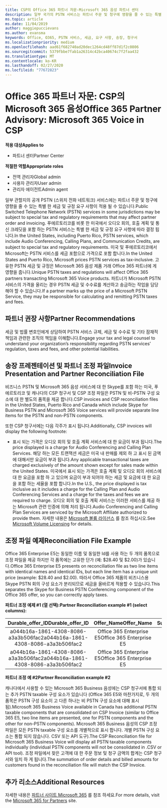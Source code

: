 ```yaml
---
title: CSP의 Office 365 파트너 자문-Microsoft 365 음성 파트너 센터
description: 일부 국가의 PSTN 서비스는 파트너 주문 및 청구에 영향을 줄 수 있는 특별 한 세금 및 규정 요구 사항에 따라 달라질 수 있습니다.
ms.topic: article
ms.date: 11/04/2019
author: maggiepuccievans
ms.author: evansma
keywords: Office, O365, PSTN 서비스, 세금, 요구 사항, 송장, 청구서
ms.localizationpriority: medium
ms.openlocfilehash: aad61f682740ad20dec1264cd48ff87d1f2c0806
ms.sourcegitcommit: 5379fbbe7fab1a26314c42bca40674c7f2faa432
ms.translationtype: MT
ms.contentlocale: ko-KR
ms.lasthandoff: 02/27/2020
ms.locfileid: "77672823"
---
```

# <a name="office-365-partner-advisory-microsoft-365-voice-in-csp"></a><span data-ttu-id="f0878-104">Office 365 파트너 자문: CSP의 Microsoft 365 음성</span><span class="sxs-lookup"><span data-stu-id="f0878-104">Office 365 Partner Advisory: Microsoft 365 Voice in CSP</span></span>

<span data-ttu-id="f0878-105">**적용 대상**</span><span class="sxs-lookup"><span data-stu-id="f0878-105">**Applies to**</span></span>

- <span data-ttu-id="f0878-106">파트너 센터</span><span class="sxs-lookup"><span data-stu-id="f0878-106">Partner Center</span></span>  

<span data-ttu-id="f0878-107">**적절한 역할**</span><span class="sxs-lookup"><span data-stu-id="f0878-107">**Appropriate roles**</span></span>
-   <span data-ttu-id="f0878-108">전역 관리자</span><span class="sxs-lookup"><span data-stu-id="f0878-108">Global admin</span></span>
-   <span data-ttu-id="f0878-109">사용자 관리자</span><span class="sxs-lookup"><span data-stu-id="f0878-109">User admin</span></span>
-   <span data-ttu-id="f0878-110">관리자 에이전트</span><span class="sxs-lookup"><span data-stu-id="f0878-110">Admin agent</span></span>

<span data-ttu-id="f0878-111">일부 관할지의 공개 PSTN (스위치 전화 네트워크) 서비스에는 파트너 주문 및 청구에 영향을 줄 수 있는 특별 한 세금 및 규정 요구 사항이 적용 될 수 있습니다.</span><span class="sxs-lookup"><span data-stu-id="f0878-111">Public Switched Telephone Network (PSTN) services in some jurisdictions may be subject to special tax and regulatory requirements that may affect partner order and invoicing.</span></span> <span data-ttu-id="f0878-112">푸에르토리코를 비롯 한 미국에서 오디오 회의, 호출 계획 및 통신 크레딧을 포함 하는 PSTN 서비스는 특별 한 세금 및 규정 요구 사항에 따라 결정 됩니다.</span><span class="sxs-lookup"><span data-stu-id="f0878-112">In the United States, including Puerto Rico, PSTN services, which include Audio Conferencing, Calling Plans, and Communication Credits, are subject to special tax and regulatory requirements.</span></span> <span data-ttu-id="f0878-113">미국 및 푸에르토리코에서 Microsoft는 PSTN 서비스를 세금 포함으로 가격으로 포함 합니다.</span><span class="sxs-lookup"><span data-stu-id="f0878-113">In the United States and Puerto Rico, Microsoft prices PSTN services as tax-inclusive.</span></span>  <span data-ttu-id="f0878-114">고유한 PSTN 세금 및 규정은 Microsoft 365 음성 제품 거래 Office 365 파트너에 게 영향을 줍니다.</span><span class="sxs-lookup"><span data-stu-id="f0878-114">Unique PSTN taxes and regulations will affect Office 365 partners transacting Microsoft 365 Voice products.</span></span>  <span data-ttu-id="f0878-115">파트너가 Microsoft PSTN 서비스의 가격을 올리는 경우 PSTN 세금 및 수수료를 계산하고 송금하는 작업을 담당해야 할 수 있습니다.</span><span class="sxs-lookup"><span data-stu-id="f0878-115">If a partner marks up the price of a Microsoft PSTN Service, they may be responsible for calculating and remitting PSTN taxes and fees.</span></span>

## <a name="partner-recommendations"></a><span data-ttu-id="f0878-116">파트너 권장 사항</span><span class="sxs-lookup"><span data-stu-id="f0878-116">Partner Recommendations</span></span>

<span data-ttu-id="f0878-117">세금 및 법률 변호인에게 상담하여 PSTN 서비스 규제, 세금 및 수수료 및 기타 잠재적 책임과 관련한 조직의 책임을 이해합니다.</span><span class="sxs-lookup"><span data-stu-id="f0878-117">Engage your tax and legal counsel to understand your organization’s responsibility regarding PSTN services’ regulation, taxes and fees, and other potential liabilities.</span></span>

## <a name="invoice-presentation-and-partner-reconciliation-file"></a><span data-ttu-id="f0878-118">송장 프레젠테이션 및 파트너 조정 파일</span><span class="sxs-lookup"><span data-stu-id="f0878-118">Invoice Presentation and Partner Reconciliation File</span></span>

<span data-ttu-id="f0878-119">비즈니스 PSTN 및 Microsoft 365 음성 서비스에 대 한 Skype를 포함 하는 미국, 푸에르토리코 및 캐나다의 CSP 청구서 및 CSP 조정 파일은 PSTN 및 비-PSTN 구성 요소에 대 한 별도의 품목을 제공 합니다.</span><span class="sxs-lookup"><span data-stu-id="f0878-119">CSP invoices and CSP reconciliation files in the United States, Puerto Rico and Canada which include Skype for Business PSTN and Microsoft 365 Voice services will provide separate line items for the PSTN and non-PSTN components.</span></span>

<span data-ttu-id="f0878-120">또한 CSP 청구서에는 다음 각주가 표시 됩니다.</span><span class="sxs-lookup"><span data-stu-id="f0878-120">Additionally, CSP invoices will display the following footnote:</span></span>

* <span data-ttu-id="f0878-121">표시 되는 가격은 오디오 회의 및 호출 계획 서비스에 대 한 요금이 부과 됩니다.</span><span class="sxs-lookup"><span data-stu-id="f0878-121">The price displayed is a charge for Audio Conferencing and Calling Plan Services.</span></span>  <span data-ttu-id="f0878-122">해당 하는 모든 트랜잭션 세금은 미국 내 판매를 제외 하 고 표시 된 금액에 대해서만 요금이 부과 됩니다.</span><span class="sxs-lookup"><span data-stu-id="f0878-122">Any applicable transactional taxes are charged exclusively of the amount shown except for sales made within the United States.</span></span>  <span data-ttu-id="f0878-123">미국에서 표시 되는 가격은 호출 계획 및 오디오 회의 서비스에 대 한 요금을 포함 하 고 있으며 요금이 부과 되어야 하는 세금 및 요금에 대 한 요금을 포함 하는 세율을 포함 합니다.</span><span class="sxs-lookup"><span data-stu-id="f0878-123">In the U.S., the price displayed is tax inclusive as it includes a charge for the Calling Plan and Audio Conferencing Services and a charge for the taxes and fees we are required to charge.</span></span>  <span data-ttu-id="f0878-124">오디오 회의 및 호출 계획 서비스는 이러한 서비스를 제공 하는 Microsoft 관련 인증에 의해 처리 됩니다.</span><span class="sxs-lookup"><span data-stu-id="f0878-124">Audio Conferencing and Calling Plan Services are serviced by the Microsoft Affiliate authorized to provide them.</span></span>  <span data-ttu-id="f0878-125">자세한 내용은 [Microsoft 볼륨 라이선스](https://go.microsoft.com/fwlink/?LinkId=690247) 를 참조 하십시오.</span><span class="sxs-lookup"><span data-stu-id="f0878-125">See [Microsoft Volume Licensing](https://go.microsoft.com/fwlink/?LinkId=690247) for details.</span></span>

## <a name="reconciliation-file-example"></a><span data-ttu-id="f0878-126">조정 파일 예제</span><span class="sxs-lookup"><span data-stu-id="f0878-126">Reconciliation File Example</span></span>

<span data-ttu-id="f0878-127">Office 365 Enterprise E5는 동일한 이름 및 동일한 Id를 사용 하는 두 개의 품목으로 조정 파일을 제공 하지만 각 품목에는 고유한 단가 (예: $28.40 및 $2.00)가 있습니다.</span><span class="sxs-lookup"><span data-stu-id="f0878-127">Office 365 Enterprise E5 presents on reconciliation file as two line items with identical names and identical IDs, but each line item has a unique unit price (example: $28.40 and $2.00).</span></span> <span data-ttu-id="f0878-128">따라서 Office 365 제품의 비즈니스용 Skype PSTN 회의 구성 요소가 분리되므로 세금을 올바르게 적용할 수 있습니다.</span><span class="sxs-lookup"><span data-stu-id="f0878-128">This separates the Skype for Business PSTN Conferencing component of the Office 365 offer, so you can correctly apply taxes.</span></span>

<span data-ttu-id="f0878-129">**파트너 조정 예제 #1 (열 선택):**</span><span class="sxs-lookup"><span data-stu-id="f0878-129">**Partner Reconciliation example #1 (select columns):**</span></span>

|<span data-ttu-id="f0878-130">**Durable_offer_ID**</span><span class="sxs-lookup"><span data-stu-id="f0878-130">**Durable_offer_ID**</span></span>|<span data-ttu-id="f0878-131">**Offer_Name**</span><span class="sxs-lookup"><span data-stu-id="f0878-131">**Offer_Name**</span></span>|<span data-ttu-id="f0878-132">**Subscription_Start_Date**</span><span class="sxs-lookup"><span data-stu-id="f0878-132">**Subscription_Start_Date**</span></span>|<span data-ttu-id="f0878-133">**Subscription_End_Date**</span><span class="sxs-lookup"><span data-stu-id="f0878-133">**Subscription_End_Date**</span></span>|<span data-ttu-id="f0878-134">**Charge_Start_Date**</span><span class="sxs-lookup"><span data-stu-id="f0878-134">**Charge_Start_Date**</span></span>|<span data-ttu-id="f0878-135">**Charge_End_Date**</span><span class="sxs-lookup"><span data-stu-id="f0878-135">**Charge_End_Date**</span></span>|<span data-ttu-id="f0878-136">**Charge_Type**</span><span class="sxs-lookup"><span data-stu-id="f0878-136">**Charge_Type**</span></span>|<span data-ttu-id="f0878-137">**Unit_Price**</span><span class="sxs-lookup"><span data-stu-id="f0878-137">**Unit_Price**</span></span>|
|:----:|:----:|:----:|:----:|:----:|:----:|:----:|:----:|
|<span data-ttu-id="f0878-138">a044b16a-1861-4308-8086-a3a3b506fac2</span><span class="sxs-lookup"><span data-stu-id="f0878-138">a044b16a-1861-4308-8086-a3a3b506fac2</span></span>   |<span data-ttu-id="f0878-139">Office 365 Enterprise E5</span><span class="sxs-lookup"><span data-stu-id="f0878-139">Office 365 Enterprise E5</span></span>   |<span data-ttu-id="f0878-140">8/10/2019 0:00</span><span class="sxs-lookup"><span data-stu-id="f0878-140">8/10/2019 0:00</span></span>   |<span data-ttu-id="f0878-141">8/11/2019 0:00</span><span class="sxs-lookup"><span data-stu-id="f0878-141">8/11/2019 0:00</span></span>   |<span data-ttu-id="f0878-142">8/11/2019 0:00</span><span class="sxs-lookup"><span data-stu-id="f0878-142">8/11/2019 0:00</span></span>|<span data-ttu-id="f0878-143">9/10/2019 0:00</span><span class="sxs-lookup"><span data-stu-id="f0878-143">9/10/2019 0:00</span></span>   |<span data-ttu-id="f0878-144">주기 수수료</span><span class="sxs-lookup"><span data-stu-id="f0878-144">Cycle fee</span></span>   |<span data-ttu-id="f0878-145">28.40</span><span class="sxs-lookup"><span data-stu-id="f0878-145">28.40</span></span>   |
|<span data-ttu-id="f0878-146">a044b16a-1861-4308-8086-a3a3b506fac2</span><span class="sxs-lookup"><span data-stu-id="f0878-146">a044b16a-1861-4308-8086-a3a3b506fac2</span></span>   |<span data-ttu-id="f0878-147">Office 365 Enterprise E5</span><span class="sxs-lookup"><span data-stu-id="f0878-147">Office 365 Enterprise E5</span></span>   |<span data-ttu-id="f0878-148">8/10/2019 0:00</span><span class="sxs-lookup"><span data-stu-id="f0878-148">8/10/2019 0:00</span></span>   |<span data-ttu-id="f0878-149">8/11/2019 0:00</span><span class="sxs-lookup"><span data-stu-id="f0878-149">8/11/2019 0:00</span></span>   |<span data-ttu-id="f0878-150">8/11/2019 0:00</span><span class="sxs-lookup"><span data-stu-id="f0878-150">8/11/2019 0:00</span></span>   |<span data-ttu-id="f0878-151">9/10/2019 0:00</span><span class="sxs-lookup"><span data-stu-id="f0878-151">9/10/2019 0:00</span></span>   |<span data-ttu-id="f0878-152">주기 수수료</span><span class="sxs-lookup"><span data-stu-id="f0878-152">Cycle fee</span></span>   |<span data-ttu-id="f0878-153">2.00</span><span class="sxs-lookup"><span data-stu-id="f0878-153">2.00</span></span>   |

<span data-ttu-id="f0878-154">**파트너 조정 예 #2**</span><span class="sxs-lookup"><span data-stu-id="f0878-154">**Partner Reconciliation example #2**</span></span>

<span data-ttu-id="f0878-155">캐나다에서 사용할 수 있는 Microsoft 365 Business 음성에는 CSP 청구서에 통합 되는 추가 PSTN taxable 구성 요소가 있습니다 (Office 365 E5와 마찬가지로, 두 개의 품목은 PSTN 구성 요소이 고 다른 하나는 비 PSTN 구성 요소에 대해 표시 됨).</span><span class="sxs-lookup"><span data-stu-id="f0878-155">Microsoft 365 Business Voice available in Canada has additional PSTN taxable components that are consolidated on CSP Invoice (similar to Office 365 E5, two line items are presented, one for PSTN components and the other for non-PSTN components).</span></span>  <span data-ttu-id="f0878-156">Microsoft 365 Business 음성의 CSP 조정 파일은 모든 PSTN taxable 구성 요소를 개별적으로 표시 합니다. 개별 PSTN 구성 요소는 통합 되지 않습니다. CSV 또는 API 도구).</span><span class="sxs-lookup"><span data-stu-id="f0878-156">The CSP Reconciliation file for Microsoft 365 Business Voice will display all PSTN taxable components individually (individual PSTN components will not be consolidated in .CSV or API tool).</span></span>  <span data-ttu-id="f0878-157">조정 파일에서 찾은 고객에 대 한 주문 정보 및 청구 금액의 합계는 CSP 청구서와 일치 하 게 됩니다.</span><span class="sxs-lookup"><span data-stu-id="f0878-157">The summation of order details and billed amounts for customers found in the reconciliation file will match the CSP Invoice.</span></span>

## <a name="additional-resources"></a><span data-ttu-id="f0878-158">추가 리소스</span><span class="sxs-lookup"><span data-stu-id="f0878-158">Additional Resources</span></span>
<span data-ttu-id="f0878-159">자세한 내용은 [파트너 사이트 Microsoft 365](https://drumbeat.office.com/Pages/home2016.aspx) 를 참조 하세요.</span><span class="sxs-lookup"><span data-stu-id="f0878-159">For more details, visit the [Microsoft 365 for Partners](https://drumbeat.office.com/Pages/home2016.aspx) site.</span></span>

